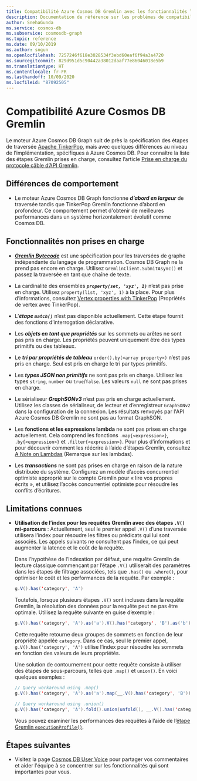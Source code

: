 ```yaml
---
title: Compatibilité Azure Cosmos DB Gremlin avec les fonctionnalités TinkerPop
description: Documentation de référence sur les problèmes de compatibilité du moteur Graph
author: SnehaGunda
ms.service: cosmos-db
ms.subservice: cosmosdb-graph
ms.topic: reference
ms.date: 09/10/2019
ms.author: sngun
ms.openlocfilehash: 7257246f618e3028534f3ebd60eaf6f94a3a4720
ms.sourcegitcommit: 829d951d5c90442a38012daaf77e86046018e5b9
ms.translationtype: HT
ms.contentlocale: fr-FR
ms.lasthandoff: 10/09/2020
ms.locfileid: "87092505"
---
```

# <a name="azure-cosmos-db-gremlin-compatibility"></a>Compatibilité Azure Cosmos DB Gremlin
Le moteur Azure Cosmos DB Graph suit de près la spécification des étapes de traversée [Apache TinkerPop](https://tinkerpop.apache.org/docs/current/reference/#graph-traversal-steps), mais avec quelques différences au niveau de l’implémentation, spécifiques à Azure Cosmos DB. Pour connaître la liste des étapes Gremlin prises en charge, consultez l’article [Prise en charge du protocole câble d’API Gremlin](gremlin-support.md).

## <a name="behavior-differences"></a>Différences de comportement

* Le moteur Azure Cosmos DB Graph fonctionne ***d’abord en largeur*** de traversée tandis que TinkerPop Gremlin fonctionne d’abord en profondeur. Ce comportement permet d'obtenir de meilleures performances dans un système horizontalement évolutif comme Cosmos DB. 

## <a name="unsupported-features"></a>Fonctionnalités non prises en charge

* ***[Gremlin Bytecode](https://tinkerpop.apache.org/docs/current/tutorials/gremlin-language-variants/)*** est une spécification pour les traversées de graphe indépendante du langage de programmation. Cosmos DB Graph ne la prend pas encore en charge. Utilisez `GremlinClient.SubmitAsync()` et passez la traversée en tant que chaîne de texte.

* La cardinalité des ensembles ***`property(set, 'xyz', 1)`*** n’est pas prise en charge. Utilisez `property(list, 'xyz', 1)` à la place. Pour plus d’informations, consultez [Vertex properties with TinkerPop](http://tinkerpop.apache.org/docs/current/reference/#vertex-properties) (Propriétés de vertex avec TinkerPop).

* L’***étape `match()`*** n’est pas disponible actuellement. Cette étape fournit des fonctions d’interrogation déclarative.

* Les ***objets en tant que propriétés*** sur les sommets ou arêtes ne sont pas pris en charge. Les propriétés peuvent uniquement être des types primitifs ou des tableaux.

* Le ***tri par propriétés de tableau*** `order().by(<array property>)` n’est pas pris en charge. Seul est pris en charge le tri par types primitifs.

* Les ***types JSON non primitifs*** ne sont pas pris en charge. Utilisez les types `string`, `number` ou `true`/`false`. Les valeurs `null` ne sont pas prises en charge. 

* Le sérialiseur ***GraphSONv3*** n’est pas pris en charge actuellement. Utilisez les classes de sérialiseur, de lecteur et d’enregistreur `GraphSONv2` dans la configuration de la connexion. Les résultats renvoyés par l'API Azure Cosmos DB Gremlin ne sont pas au format GraphSON. 

* Les **fonctions et les expressions lambda** ne sont pas prises en charge actuellement. Cela comprend les fonctions `.map{<expression>}`, `.by{<expression>}` et `.filter{<expression>}`. Pour plus d’informations et pour découvrir comment les réécrire à l’aide d’étapes Gremlin, consultez [A Note on Lambdas](http://tinkerpop.apache.org/docs/current/reference/#a-note-on-lambdas) (Remarque sur les lambdas).

* Les ***transactions*** ne sont pas prises en charge en raison de la nature distribuée du système.  Configurez un modèle d’accès concurrentiel optimiste approprié sur le compte Gremlin pour « lire vos propres écrits », et utilisez l’accès concurrentiel optimiste pour résoudre les conflits d’écritures.

## <a name="known-limitations"></a>Limitations connues

* **Utilisation de l’index pour les requêtes Gremlin avec des étapes `.V()` mi-parcours** : Actuellement, seul le premier appel `.V()` d’une traversée utilisera l’index pour résoudre les filtres ou prédicats qui lui sont associés. Les appels suivants ne consultent pas l’index, ce qui peut augmenter la latence et le coût de la requête.
    
    Dans l’hypothèse de l’indexation par défaut, une requête Gremlin de lecture classique commençant par l’étape `.V()` utiliserait des paramètres dans les étapes de filtrage associées, tels que `.has()` ou `.where()`, pour optimiser le coût et les performances de la requête. Par exemple :

    ```java
    g.V().has('category', 'A')
    ```

    Toutefois, lorsque plusieurs étapes `.V()` sont incluses dans la requête Gremlin, la résolution des données pour la requête peut ne pas être optimale. Utilisez la requête suivante en guise d’exemple :

    ```java
    g.V().has('category', 'A').as('a').V().has('category', 'B').as('b').select('a', 'b')
    ```

    Cette requête retourne deux groupes de sommets en fonction de leur propriété appelée `category`. Dans ce cas, seul le premier appel, `g.V().has('category', 'A')` utilise l’index pour résoudre les sommets en fonction des valeurs de leurs propriétés.

    Une solution de contournement pour cette requête consiste à utiliser des étapes de sous-parcours, telles que `.map()` et `union()`. En voici quelques exemples :

    ```java
    // Query workaround using .map()
    g.V().has('category', 'A').as('a').map(__.V().has('category', 'B')).as('b').select('a','b')

    // Query workaround using .union()
    g.V().has('category', 'A').fold().union(unfold(), __.V().has('category', 'B'))
    ```

    Vous pouvez examiner les performances des requêtes à l’aide de l’[étape Gremlin `executionProfile()`](graph-execution-profile.md).

## <a name="next-steps"></a>Étapes suivantes
* Visitez la page [Cosmos DB User Voice](https://feedback.azure.com/forums/263030-azure-cosmos-db) pour partager vos commentaires et aider l'équipe à se concentrer sur les fonctionnalités qui sont importantes pour vous.
